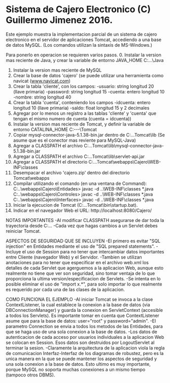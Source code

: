 # Sistema de Cajero Electronico   (C) Guillermo Jimenez 2016.

Este ejemplo muestra la implementacion parcial de un sistema de cajero
electronico en el servidor de aplicaciones Tomcat, accediendo a una base de
datos MySQL. (Los comandos utilizan la sintaxis de MS-Windows.)

Para ponerlo en operacion se requieren varios pasos.
0.  Instalar la version mas reciente de Java, y crear la variable de entorno
      JAVA_HOME   C:...\Java
1.  Instalar la version mas reciente de MySQL
2.  Crear la base de datos 'cajero'
       (se puede utilizar una herramienta como navicat (www.navicat.com)
3.  Crear la tabla 'cliente', con los campos:
      -usuario: string longitud 20 (llave primaria)
      -password: string longitud 15
      -cuenta: entero longitud 10
      -nombre: string longitud 40
4.  Crear la tabla 'cuenta', conteniendo los campos
      -idcuenta: entero longitud 10 (llave primaria)
      -saldo: float longitud 15 y 2 decimales
5.  Agregar por lo menos un registro a las tablas 'cliente' y 'cuenta' que
      tengan el mismo numero de cuenta (cuenta = idcuenta))
6.  Instalar la version mas reciente de Tomcat,
      y definir la variable de entorno
      CATALINA_HOME C:\---\Tomcat
7.  Copiar mysql-connector-java-5.1.38-bin.jar dentro de C:\...Tomcat\lib (Se asume que es el conector mas reviente para MySQL-Java)
8.  Agregar a CLASSPATH el archivo C:\...Tomcat\lib\mysql-connector-java-5.1.38-bin.jar
9.  Agregar a CLASSPATH el archivo C:\...Tomcat\lib\servlet-api.jar
10. Agregar a CLASSPATH el directorio C:\...Tomcat\webapps\Cajero\WEB-INF\classes
11. Desempacar el archivo 'cajero.zip' dentro del directorio Tomcat\webapps
12. Compilar utilizando el comando (en una ventana de Command):
      C:\..\webapps\Cajero\Entidades> javac -d ..\WEB-INF\classes *.java
      C:\..\webapps\Cajero\Controles> javac -d ..\WEB-INF\classes *.java
      C:\..\webapps\Cajero\Interfaces> javac -d ..\WEB-INF\classes *.java
13. Iniciar la ejecucion de Tomcat (C:\...Tomcat\bin\startup.bat).
14. Indicar en el navegador Web el URL:
    http://localhost:8080/Cajero/

NOTAS IMPORTANTES
-Al modificar CLASSPATH asegurarse de dar toda la trayectoria desde C:\...
-Cada vez que hagas cambios a un Servlet debes reiniciar Tomcat.

ASPECTOS DE SEGURIDAD QUE SE INCLUYEN
-El primero es evitar "SQL injection" en Entidades mediante el uso
   de "SQL prepared statements".
-Incluye el uso de Session para no tener que intercambiar datos importantes
   entre Cliente (navegador Web) y el Servidor.
-Tambien se utilizan anotaciones para no tener que especificar en el archivo
   web.xml los detalles de cada Servlet que agerguemos a la aplicacion Web,
   aunque esto realmente no tiene que ver son seguridad, sino tomar ventaja
   de lo que proporciona la ultima version/especificacion de Servlets.
-Se intenta en lo posible eliminar el uso de "import x.*", para solo importar
   lo que realmente es requerido por cada una de las clases de la aplicacion.  

COMO FUNCIONA EL EJEMPLO
-Al iniciar Tomcat se invoca a la clase ContextListener, la cual establece
   la conexion a la base de datos (via DBConnectionManager) y guarda la conexion en
   ServletContext (accesible a todos los Servlets). Es importante tomar en cuenta
   que ContextListener asume que para la base de datos: user="root" y password="admin".
-El parametro Connection se envia a todos los metodos de las Entidades, para
   que se haga uso de una sola conexion a la base de datos.
-Los datos de autenticacion de cada acceso por usuarios individuales a la
   aplicacion Web se colocan en Session. Esos datos son destruidos por LogoutServlet
   al terminar la sesion.
-Claramente la arquitectura de la aplicacion viola la regla de comunicacion
   Interfaz-Interfaz de los diagramas de robustez, pero es la unica manera en
   la que se puede mantener los aspectos de seguridad y una sola conexion
   a la base de datos. Esto ultimo es muy importante, porque MySQL no soporta muchas
   conexiones a un mismo tiempo (tampoco otros DBMS).
